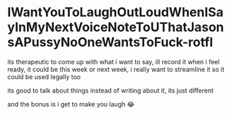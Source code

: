 # IWantYouToLaughOutLoudWhenISayInMyNextVoiceNoteToUThatJasonsAPussyNoOneWantsToFuck-rotfl

its therapeutic to come up with what i want to say, ill record it when i feel ready, it could be this week or next week, i really want to streamline it so it could be used legally too

its good to talk about things instead of writing about it, its just different

and the bonus is i get to make you laugh 😂

